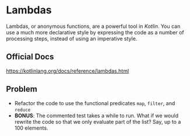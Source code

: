 # Lambdas

Lambdas, or anonymous functions, are a powerful tool in _Kotlin_. You can use a much more declarative style by expressing the code as a number of processing steps, instead of using an imperative style.

## Official Docs

https://kotlinlang.org/docs/reference/lambdas.html

## Problem

- Refactor the code to use the functional predicates `map`, `filter`, and `reduce`
- **BONUS**: The commented test takes a while to run. What if we would rewrite the code so that we only evaluate part of the list? Say, up to a 100 elements.
